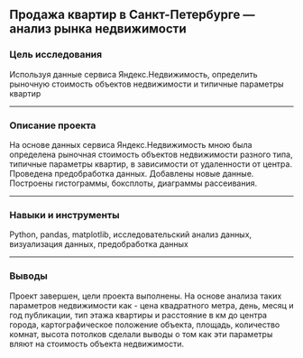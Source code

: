 ## Продажа квартир в Санкт-Петербурге — анализ рынка недвижимости ##




### Цель исследования

Используя данные сервиса Яндекс.Недвижимость, определить рыночную стоимость объектов недвижимости и типичные параметры квартир

---

### Описание проекта

На основе данных сервиса Яндекс.Недвижимость мною была определена рыночная стоимость объектов недвижимости разного типа, типичные параметры квартир, в зависимости от удаленности от центра. Проведена предобработка данных. Добавлены новые данные. Построены гистограммы, боксплоты, диаграммы рассеивания.

---

### Навыки и инструменты

Python, pandas, matplotlib, исследовательский анализ данных, визуализация данных, предобработка данных

---

### Выводы

Проект завершен, цели проекта выполнены. На основе анализа таких параметров недвижимости как - цена квадратного метра, день, месяц и год публикации, тип этажа квартиры и расстояние в км до центра города, картографическое положение объекта, площадь, количество комнат, высота потолков сделали выводы о том как эти параметры вляют на стоимость объекта недвижимости.
